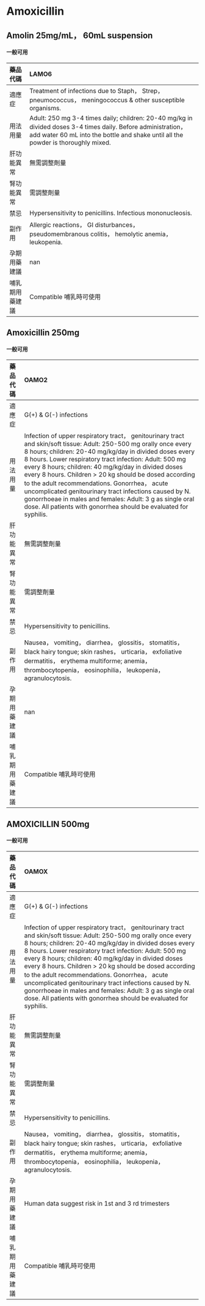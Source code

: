 # Amoxicillin

## Amolin 25mg/mL， 60mL suspension

#### 一般可用

| 藥品代碼       | LAMO6                                                                                                                                                                                              |
|:---------------|:---------------------------------------------------------------------------------------------------------------------------------------------------------------------------------------------------|
| 適應症         | Treatment of infections due to Staph， Strep， pneumococcus， meningococcus & other susceptible organisms.                                                                                         |
| 用法用量       | Adult: 250 mg 3-4 times daily; children: 20-40 mg/kg in divided doses 3-4 times daily. Before administration， add water 60 mL into the bottle and shake until all the powder is thoroughly mixed. |
| 肝功能異常     | 無需調整劑量                                                                                                                                                                                       |
| 腎功能異常     | 需調整劑量                                                                                                                                                                                         |
| 禁忌           | Hypersensitivity to penicillins. Infectious mononucleosis.                                                                                                                                         |
| 副作用         | Allergic reactions， GI disturbances， pseudomembranous colitis， hemolytic anemia， leukopenia.                                                                                                   |
| 孕期用藥建議   | nan                                                                                                                                                                                                |
| 哺乳期用藥建議 | Compatible 哺乳時可使用                                                                                                                                                                            |

## Amoxicillin 250mg

#### 一般可用

| 藥品代碼       | OAMO2                                                                                                                                                                                                                                                                                                                                                                                                                                                                                                                                                                                               |
|:---------------|:----------------------------------------------------------------------------------------------------------------------------------------------------------------------------------------------------------------------------------------------------------------------------------------------------------------------------------------------------------------------------------------------------------------------------------------------------------------------------------------------------------------------------------------------------------------------------------------------------|
| 適應症         | G(+) & G(-) infections                                                                                                                                                                                                                                                                                                                                                                                                                                                                                                                                                                              |
| 用法用量       | Infection of upper respiratory tract， genitourinary tract and skin/soft tissue: Adult: 250-500 mg orally once every 8 hours; children: 20-40 mg/kg/day in divided doses every 8 hours. Lower respiratory tract infection: Adult: 500 mg every 8 hours; children: 40 mg/kg/day in divided doses every 8 hours. Children > 20 kg should be dosed according to the adult recommendations. Gonorrhea， acute uncomplicated genitourinary tract infections caused by N. gonorrhoeae in males and females: Adult: 3 g as single oral dose. All patients with gonorrhea should be evaluated for syphilis. |
| 肝功能異常     | 無需調整劑量                                                                                                                                                                                                                                                                                                                                                                                                                                                                                                                                                                                        |
| 腎功能異常     | 需調整劑量                                                                                                                                                                                                                                                                                                                                                                                                                                                                                                                                                                                          |
| 禁忌           | Hypersensitivity to penicillins.                                                                                                                                                                                                                                                                                                                                                                                                                                                                                                                                                                    |
| 副作用         | Nausea， vomiting， diarrhea， glossitis， stomatitis， black hairy tongue; skin rashes， urticaria， exfoliative dermatitis， erythema multiforme; anemia， thrombocytopenia， eosinophilia， leukopenia， agranulocytosis.                                                                                                                                                                                                                                                                                                                                                                        |
| 孕期用藥建議   | nan                                                                                                                                                                                                                                                                                                                                                                                                                                                                                                                                                                                                 |
| 哺乳期用藥建議 | Compatible 哺乳時可使用                                                                                                                                                                                                                                                                                                                                                                                                                                                                                                                                                                             |

## AMOXICILLIN 500mg

#### 一般可用

| 藥品代碼       | OAMOX                                                                                                                                                                                                                                                                                                                                                                                                                                                                                                                                                                                               |
|:---------------|:----------------------------------------------------------------------------------------------------------------------------------------------------------------------------------------------------------------------------------------------------------------------------------------------------------------------------------------------------------------------------------------------------------------------------------------------------------------------------------------------------------------------------------------------------------------------------------------------------|
| 適應症         | G(+) & G(-) infections                                                                                                                                                                                                                                                                                                                                                                                                                                                                                                                                                                              |
| 用法用量       | Infection of upper respiratory tract， genitourinary tract and skin/soft tissue: Adult: 250-500 mg orally once every 8 hours; children: 20-40 mg/kg/day in divided doses every 8 hours. Lower respiratory tract infection: Adult: 500 mg every 8 hours; children: 40 mg/kg/day in divided doses every 8 hours. Children > 20 kg should be dosed according to the adult recommendations. Gonorrhea， acute uncomplicated genitourinary tract infections caused by N. gonorrhoeae in males and females: Adult: 3 g as single oral dose. All patients with gonorrhea should be evaluated for syphilis. |
| 肝功能異常     | 無需調整劑量                                                                                                                                                                                                                                                                                                                                                                                                                                                                                                                                                                                        |
| 腎功能異常     | 需調整劑量                                                                                                                                                                                                                                                                                                                                                                                                                                                                                                                                                                                          |
| 禁忌           | Hypersensitivity to penicillins.                                                                                                                                                                                                                                                                                                                                                                                                                                                                                                                                                                    |
| 副作用         | Nausea， vomiting， diarrhea， glossitis， stomatitis， black hairy tongue; skin rashes， urticaria， exfoliative dermatitis， erythema multiforme; anemia， thrombocytopenia， eosinophilia， leukopenia， agranulocytosis.                                                                                                                                                                                                                                                                                                                                                                        |
| 孕期用藥建議   | Human data suggest risk in 1st and 3 rd trimesters                                                                                                                                                                                                                                                                                                                                                                                                                                                                                                                                                  |
| 哺乳期用藥建議 | Compatible 哺乳時可使用                                                                                                                                                                                                                                                                                                                                                                                                                                                                                                                                                                             |

